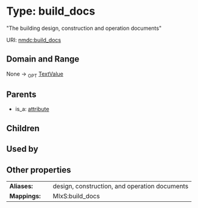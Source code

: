 
# Type: build_docs


"The building design, construction and operation documents"

URI: [nmdc:build_docs](https://microbiomedata/meta/build_docs)


## Domain and Range

None ->  <sub>OPT</sub> [TextValue](TextValue.md)

## Parents

 *  is_a: [attribute](attribute.md)

## Children


## Used by


## Other properties

|  |  |  |
| --- | --- | --- |
| **Aliases:** | | design, construction, and operation documents |
| **Mappings:** | | MIxS:build_docs |

